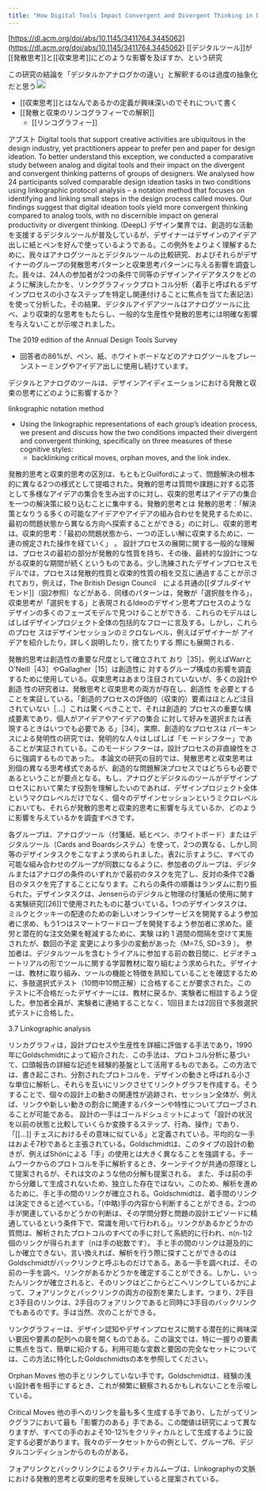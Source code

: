 ```yaml
---
title: "How Digital Tools Impact Convergent and Divergent Thinking in Design Ideation"
---
```


[https://dl.acm.org/doi/abs/10.1145/3411764.3445062](https://dl.acm.org/doi/abs/10.1145/3411764.3445062)
[[デジタルツール]]が[[発散思考]]と[[収束思考]]にどのような影響を及ぼすか、という研究

この研究の結論を「デジタルかアナログかの違い」と解釈するのは過度の抽象化だと思う<img src='https://scrapbox.io/api/pages/nishio/nishio/icon' alt='nishio.icon' height="19.5"/>
- [[収束思考]]とはなんであるかの定義が興味深いのでそれについて書く
- [[発散と収束のリンコグラフィーでの解釈]]
    - [[リンコグラフィー]]


アブスト
Digital tools that support creative activities are ubiquitous in the design industry, yet practitioners appear to prefer pen and paper for design ideation. To better understand this exception, we conducted a comparative study between analog and digital tools and their impact on the divergent and convergent thinking patterns of groups of designers. We analysed how 24 participants solved comparable design ideation tasks in two conditions using linkographic protocol analysis – a notation method that focuses on identifying and linking small steps in the design process called moves. Our findings suggest that digital ideation tools yield more convergent thinking compared to analog tools, with no discernible impact on general productivity or divergent thinking.
(DeepL) デザイン業界では、創造的な活動を支援するデジタルツールが普及しているが、デザイナーはデザインのアイデア出しに紙とペンを好んで使っているようである。この例外をよりよく理解するために、我々はアナログツールとデジタルツールの比較研究、およびそれらがデザイナーのグループの発散思考パターンと収束思考パターンに与える影響を調査した。我々は、24人の参加者が2つの条件で同等のデザインアイデアタスクをどのように解決したかを、リンクグラフィックプロトコル分析（着手と呼ばれるデザインプロセスの小さなステップを特定し関連付けることに焦点を当てた表記法）を使って分析した。その結果、デジタルアイデアツールはアナログツールに比べ、より収束的な思考をもたらし、一般的な生産性や発散的思考には明確な影響を与えないことが示唆されました。

The 2019 edition of the Annual Design Tools Survey
- 回答者の86%が、ペン、紙、ホワイトボードなどのアナログツールをブレーンストーミングやアイデア出しに使用し続けています。

デジタルとアナログのツールは、デザインアイディエーションにおける発散と収束の思考にどのように影響するか？

linkographic notation method
- Using the linkographic representations of each group’s ideation process, we present and discuss how the two conditions impacted their divergent and convergent thinking, specifically on three measures of these cognitive styles:
    - backlinking critical moves, orphan moves, and the link index.


発散的思考と収束的思考の区別は、もともとGuilfordによって、問題解決の根本的に異なる2つの様式として提唱された。発散的思考は質問や課題に対する応答として多様なアイデアの集合を生み出すのに対し、収束的思考はアイデアの集合を一つの解決策に絞り込むことに集中する。発散的思考とは 発散的思考：「解決策となりうる多くの可能なアイデアやアイデアの組み合わせを発見するために、最初の問題状態から異なる方向へ探索することができる」のに対し、収束的思考は。収束的思考：「最初の問題状態から、一つの正しい解に収束するために、一連の規定された操作を経ていく」 。
設計プロセスの展開に関する一般的な理解は、プロセスの最初の部分が発散的な性質を持ち、その後、最終的な設計につながる収束的な期間が続くというものである。少し洗練されたデザインプロセスモデルでは，プロセスは発散的性質と収束的性質の相を交互に通過することが示されており，例えば，The British Design Council　による共通の[[ダブルダイヤモンド]]（図2参照）などがある．同様のパターンは，発散が「選択肢を作る」，収束思考が「選択をする」と表現されるIdeoのデザイン思考プロセスのようなデザインの多くのフェーズモデルで見つけることができる．これらのモデルはしばしばデザインプロジェクト全体の包括的なフローに言及する。しかし，これらのプロセ スはデザインセッションのミクロなレベル，例えばデザイナーが アイデアを紹介したり，詳しく説明したり，捨てたりする 際にも展開される．

発散的思考は創造性の重要な尺度として確立されて おり［35］、例えばWarrとO'Neill［43］やGallagher［15］は創造性に 対するグループ構成の影響を調査するために使用している。収束思考はあまり注目されていないが、多くの設計や創造 性の研究者は、発散思考と収束思考の両方が存在し、創造性 を必要とすることを実証している。「創造的プロセスの評価的（収束的）要素はほとんど注目 されていない［...］これは驚くべきことで、それは創造的 プロセスの重要な構成要素であり、個人がアイデアやアイデアの集合 に対して好みを選択または表現するときはいつでも必要であ る」［34］。実際、創造的なプロセスは
パーキンスによる発明性の研究では、発明的な人々はしばしば「モ ードシフター」であることが実証されている。このモードシフターは，設計プロセスの非直線性をさらに強調するものであった。
本論文の研究の目的では、発散思考と収束思考は別個の異なる思考様式であるが、創造的な問題解決プロセスではどちらも必要であるということが要点となる。もし、アナログとデジタルのツールがデザインプロセスにおいて果たす役割を理解したいのであれば、デザインプロジェクト全体というマクロレベルだけでなく、個々のデザインセッションというミクロレベルにおいても、それらが発散的思考と収束的思考に影響を与えているか、どのように影響を与えているかを調査すべきです。

各グループは、アナログツール（付箋紙、紙とペン、ホワイトボード）またはデジタルツール（Cards and Boardsシステム）を使って、2つの異なる、しかし同等のデザインタスクをこなすよう求められました。表2に示すように、すべての可能な組み合わせのグループが同数になるように、参加者のグループは、デジタルまたはアナログの条件のいずれかで最初のタスクを完了し、反対の条件で2番目のタスクを完了することになります。これらの条件の順番はランダムに割り振られた。デザインタスクは、Jensenらのデジタルと物理の付箋紙の使用に関する実験研究[[26]]で使用されたものに基づいている。1つのデザインタスクは、ミルクとクッキーの配達のための新しいオンラインサービスを開発するよう参加者に求め、もう1つはスマートワードローブを開発するよう参加者に求めた。疲労と潜在的な注文効果を軽減するために、実験 は約 1 週間の間隔を空けて実施されたが、数回の予定 変更により多少の変動があった（M=7.5, SD=3.9 ）。
参加者は、デジタルツールを含むトライアルに参加する前の数日間に、ビデオチュートリアルの形でツールに関する学習教材に取り組むよう求められた。デザイナーは、教材に取り組み、ツールの機能と特徴を熟知していることを確認するために、多肢選択式テスト（10問中10問正解）に合格することが要求された。このテストに不合格だったデザイナーには、教材に戻るか、実験者に相談するよう促した。参加者全員が、実験者に連絡することなく、1回目または2回目で多肢選択式テストに合格した。

3.7 Linkographic analysis

リンカグラフィは，設計プロセスや生産性を詳細に評価する手法であり，1990年にGoldschmidtによって紹介された．この手法は、プロトコル分析に基づいて、口頭報告の詳細な記述を経験的基盤として活用するものである。この方法では、書き起こされ、分割されたプロトコルを、デザインの動きと呼ばれる小さな単位に解析し、それらを互いにリンクさせてリンクトグラフを作成する。そうすることで、個々の設計上の動きの関連性が追跡され、セッション全体が、例えば、リンクや新しい動きの割合に関連するパターンや特性についてプローブされることが可能である。
設計の一手はゴールドシュミットによって「設計の状況を以前の状態と比較していくらか変換するステップ、行為、操作」であり、「[[...]] チェスにおけるその意味に似ている」と定義されている。平均的な一手はおよそ7秒であると主張されている。Goldschmidtは、このタイプの設計の動きが、例えばShönによる「手」の使用とは大きく異なることを強調する。チームワークからのプロトコルを手に解析するとき、ターンテイクが共通の原理として提案されるが、それは文のような他の分解も提案される。
また、手は前の手から分離して生成されないため、独立した存在ではない。このため、解析を進めるために、手と手の間のリンクが確立される。Goldschmidtは、着手間のリンクは決定できると述べている。「(中略)手の内容から判断することができる。2つの手が関連しているかどうかの判断は、その学問分野と問題の設計エピソードに精通しているという条件下で、常識を用いて行われる」。リンクがあるかどうかの質問は、解析されたプロトコルのすべての手に対して系統的に行われ、n(n-1)2個のリンクが得られます（nは手の総数です）。
手と手の間のリンクは遡及的にしか確立できない。言い換えれば、解析を行う際に探すことができるのはGoldschmidtがバックリンクと呼ぶものだけである。ある一手を調べれば、その前の一手を調べ、リンクがあるかどうかを確定することができる。しかし、いったんリンクが確立されると、そのリンクはどこからどこへリンクしているかによって、フォアリンクとバックリンクの両方の役割を果たします。つまり、2手目と3手目のリンクは、2手目のフォアリンクであると同時に3手目のバックリンクでもあるのです。手は当然、次のことができる。

リンクグラフィーは、デザイン認知やデザインプロセスに関する潜在的に興味深い要因や要素の配列への扉を開くものである。この論文では、特に一握りの要素に焦点を当て、簡単に紹介する。利用可能な変数と要因の完全なセットについては、この方法に特化したGoldschmidtsの本を参照してください。

Orphan Moves
他の手とリンクしていない手です。Goldschmidtは、経験の浅い設計者を相手にするとき、これが頻繁に観察されるかもしれないことを示唆している。

Critical Moves
他の手へのリンクを最も多く生成する手であり、したがってリン クグラフにおいて最も「影響力のある」手である。この閾値は研究によって異なりますが、すべての手のおよそ10-12%をクリティカルとして生成するように設定する必要があります。我々のデータセットからの例として、グループ6、デジタルコンディションからのものがある。

フォアリンクとバックリンクによるクリティカルムーブは、Linkographyの文脈における発散的思考と収束的思考を反映していると提案されている。